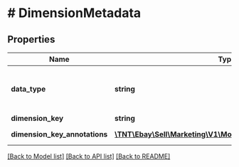 # # DimensionMetadata

## Properties

Name | Type | Description | Notes
------------ | ------------- | ------------- | -------------
**data_type** | **string** | The data type of the dimension value used to create the report. For implementation help, refer to &lt;a href&#x3D;&#39;https://developer.ebay.com/api-docs/sell/marketing/types/plr:DataTypeEnum&#39;&gt;eBay API documentation&lt;/a&gt; | [optional]
**dimension_key** | **string** | The name of the dimension used to create the report. | [optional]
**dimension_key_annotations** | [**\TNT\Ebay\Sell\Marketing\V1\Model\DimensionKeyAnnotation[]**](DimensionKeyAnnotation.md) | An list of annotation keys associated with the specified dimension of the report. | [optional]

[[Back to Model list]](../../README.md#models) [[Back to API list]](../../README.md#endpoints) [[Back to README]](../../README.md)
